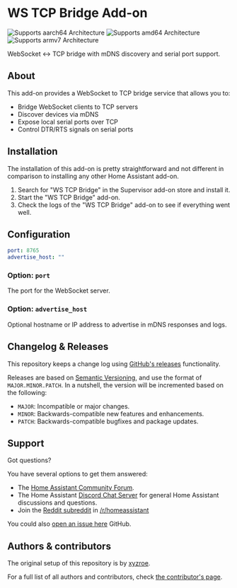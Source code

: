 # WS TCP Bridge Add-on

![Supports aarch64 Architecture][aarch64-shield]
![Supports amd64 Architecture][amd64-shield]
![Supports armv7 Architecture][armv7-shield]

WebSocket ↔ TCP bridge with mDNS discovery and serial port support.

## About

This add-on provides a WebSocket to TCP bridge service that allows you to:

- Bridge WebSocket clients to TCP servers  
- Discover devices via mDNS
- Expose local serial ports over TCP
- Control DTR/RTS signals on serial ports

## Installation

The installation of this add-on is pretty straightforward and not different in comparison to installing any other Home Assistant add-on.

1. Search for "WS TCP Bridge" in the Supervisor add-on store and install it.
1. Start the "WS TCP Bridge" add-on.
1. Check the logs of the "WS TCP Bridge" add-on to see if everything went well.

## Configuration

```yaml
port: 8765
advertise_host: ""
```

### Option: `port`

The port for the WebSocket server.

### Option: `advertise_host`

Optional hostname or IP address to advertise in mDNS responses and logs.

## Changelog & Releases

This repository keeps a change log using [GitHub's releases][releases]
functionality.

Releases are based on [Semantic Versioning][semver], and use the format
of `MAJOR.MINOR.PATCH`. In a nutshell, the version will be incremented
based on the following:

- `MAJOR`: Incompatible or major changes.
- `MINOR`: Backwards-compatible new features and enhancements.
- `PATCH`: Backwards-compatible bugfixes and package updates.

## Support

Got questions?

You have several options to get them answered:

- The [Home Assistant Community Forum][forum].
- The Home Assistant [Discord Chat Server][discord] for general Home
  Assistant discussions and questions.
- Join the [Reddit subreddit][reddit] in [/r/homeassistant][reddit]

You could also [open an issue here][issue] GitHub.

## Authors & contributors

The original setup of this repository is by [xyzroe][xyzroe].

For a full list of all authors and contributors,
check [the contributor's page][contributors].

[aarch64-shield]: https://img.shields.io/badge/aarch64-yes-green.svg
[amd64-shield]: https://img.shields.io/badge/amd64-yes-green.svg
[armv7-shield]: https://img.shields.io/badge/armv7-yes-green.svg
[contributors]: https://github.com/xyzroe/ws-tcp-bridge/graphs/contributors
[discord]: https://discord.gg/c5DvZ4e
[forum]: https://community.home-assistant.io/
[issue]: https://github.com/xyzroe/ws-tcp-bridge/issues
[reddit]: https://reddit.com/r/homeassistant
[releases]: https://github.com/xyzroe/ws-tcp-bridge/releases
[semver]: http://semver.org/spec/v2.0.0.html
[xyzroe]: https://github.com/xyzroe
